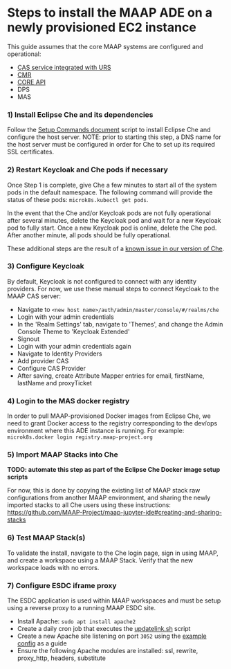 # Steps to install the MAAP ADE on a newly provisioned EC2 instance

This guide assumes that the core MAAP systems are configured and operational:
- [CAS service integrated with URS](https://github.com/MAAP-Project/maap-auth-cas)
- [CMR](https://github.com/MAAP-Project/maap-cmr)
- [CORE API](https://github.com/MAAP-Project/maap-api-nasa)
- DPS
- MAS

### 1) Install Eclipse Che and its dependencies

Follow the [Setup Commands document](setup-commands-v6.md) script to install Eclipse Che and configure the host server. NOTE: prior to starting this step, a DNS name for the host server must be configured in order for Che to set up its required SSL certificates.

### 2) Restart Keycloak and Che pods if necessary

Once Step 1 is complete, give Che a few minutes to start all of the system pods in the default namespace. The following command will provide the status of these pods: `microk8s.kubectl get pods`.

In the event that the Che and/or Keycloak pods are not fully operational after several minutes, delete the Keycloak pod and wait for a new Keycloak pod to fully start. Once a new Keycloak pod is online, delete the Che pod. After another minute, all pods should be fully operational.

These additional steps are the result of a [known issue in our version of Che](https://github.com/eclipse/che/issues/13838).

### 3) Configure Keycloak

By default, Keycloak is not configured to connect with any identity providers. For now, we use these manual steps to connect Keycloak to the MAAP CAS server:

- Navigate to `<new host name>/auth/admin/master/console/#/realms/che`
- Login with your admin credentials
- In the 'Realm Settings' tab, navigate to 'Themes', and change the Admin Console Theme to 'Keycloak Extended'
- Signout
- Login with your admin credentials again
- Navigate to Identity Providers
- Add provider CAS
- Configure CAS Provider
- After saving, create Attribute Mapper entries for email, firstName, lastName and proxyTicket

### 4) Login to the MAS docker registry

In order to pull MAAP-provisioned Docker images from Eclipse Che, we need to grant Docker access to the registry corresponding to the dev/ops environment where this ADE instance is running. For example: `microk8s.docker login registry.maap-project.org`

### 5) Import MAAP Stacks into Che

**TODO: automate this step as part of the Eclipse Che Docker image setup scripts**

For now, this is done by copying the existing list of MAAP stack raw configurations from another MAAP environment, and sharing the newly imported stacks to all Che users using these instructions: https://github.com/MAAP-Project/maap-jupyter-ide#creating-and-sharing-stacks

### 6) Test MAAP Stack(s)

To validate the install, navigate to the Che login page, sign in using MAAP, and create a workspace using a MAAP Stack. Verify that the new workspace loads with no errors.

### 7) Configure ESDC iframe proxy

The ESDC application is used within MAAP workspaces and must be setup using a reverse proxy to a running MAAP ESDC site.

- Install Apache: `sudo apt install apache2`
- Create a daily cron job that executes the [updatelink.sh](nginxssl/updatelink.sh) script
- Create a new Apache site listening on port `3052` using the [example config](apache/edsc_proxy.conf) as a guide
- Ensure the following Apache modules are installed: ssl, rewrite, proxy_http, headers, substitute


